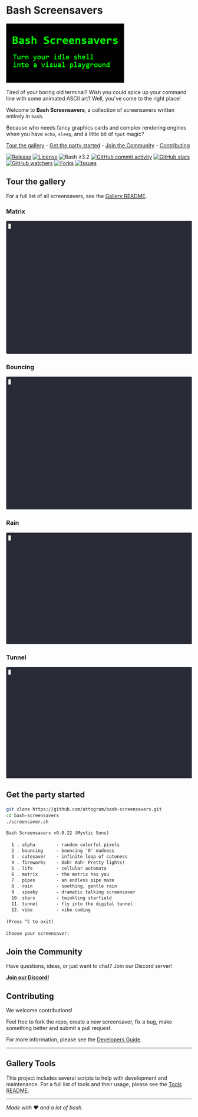 # Bash Screensavers

![Logo](spotlight/logos/logo.320x160.png)

Tired of your boring old terminal?
Wish you could spice up your command line with some animated ASCII art?
Well, you've come to the right place!

Welcome to **Bash Screensavers**,
a collection of screensavers written entirely in `bash`.

Because who needs fancy graphics cards and complex rendering engines
when you have `echo`, `sleep`, and a little bit of `tput` magic?

[Tour the gallery](#tour-the-gallery) -
[Get the party started](#get-the-party-started) -
[Join the Community](#join-the-community) -
[Contributing](./CONTRIBUTING.md)

[![Release](https://img.shields.io/github/v/release/attogram/bash-screensavers?style=flat)](https://github.com/attogram/bash-screensavers/releases)
[![License](https://img.shields.io/github/license/attogram/bash-screensavers?style=flat)](./LICENSE)
![Bash ≥3.2](https://img.shields.io/badge/bash-%3E=3.2-blue?style=flat)
[![GitHub commit activity](https://img.shields.io/github/commit-activity/t/attogram/bash-screensavers?style=flat)](https://github.com/attogram/bash-screensavers/commits/main/)
[![GitHub stars](https://img.shields.io/github/stars/attogram/bash-screensavers?style=flat)](https://github.com/attogram/bash-screensavers/stargazers)
[![GitHub watchers](https://img.shields.io/github/watchers/attogram/bash-screensavers?style=flat)](https://github.com/attogram/bash-screensavers/watchers)
[![Forks](https://img.shields.io/github/forks/attogram/bash-screensavers?style=flat)](https://github.com/attogram/bash-screensavers/forks)
[![Issues](https://img.shields.io/github/issues/attogram/bash-screensavers?style=flat)](https://github.com/attogram/bash-screensavers/issues)


## Tour the gallery

For a full list of all screensavers, see the [Gallery README](./gallery/README.md).

### Matrix
![Matrix](gallery/matrix/matrix.gif)

### Bouncing
![Bouncing](gallery/bouncing/bouncing.gif)

### Rain
![Rain](gallery/rain/rain.gif)

### Tunnel
![Tunnel](gallery/tunnel/tunnel.gif)

## Get the party started

```bash
git clone https://github.com/attogram/bash-screensavers.git
cd bash-screensavers
./screensaver.sh
```
```
Bash Screensavers v0.0.22 (Mystic Suns)

  1 . alpha        - random colorful pixels
  2 . bouncing     - bouncing 'O' madness
  3 . cutesaver    - infinite loop of cuteness
  4 . fireworks    - Ooh! Aah! Pretty lights!
  5 . life         - cellular automata
  6 . matrix       - the matrix has you
  7 . pipes        - an endless pipe maze
  8 . rain         - soothing, gentle rain
  9 . speaky       - dramatic talking screensaver
  10. stars        - twinkling starfield
  11. tunnel       - fly into the digital tunnel
  12. vibe         - vibe coding

(Press ^C to exit)

Choose your screensaver:
```

## Join the Community

Have questions, ideas, or just want to chat? Join our Discord server!

[**Join our Discord!**](https://discord.gg/BGQJCbYVBa)


## Contributing

We welcome contributions!

Feel free to fork the repo,
create a new screensaver,
fix a bug,
make something better
and submit a pull request.

For more information, please see the [Developers Guide](./CONTRIBUTING.md).

---

## Gallery Tools

This project includes several scripts to help with development and maintenance. For a full list of tools and their usage, please see the [Tools README](./tools/README.md).

---

*Made with ❤️ and a lot of bash.*
